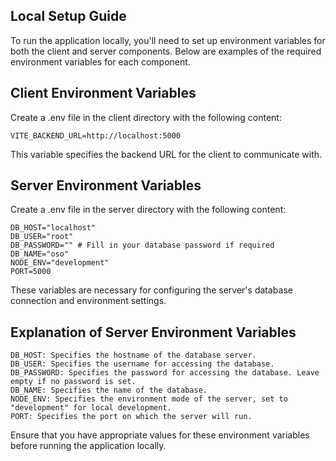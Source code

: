 ## Local Setup Guide

To run the application locally, you'll need to set up environment variables for both the client and server components. Below are examples of the required environment variables for each component.

## Client Environment Variables

Create a .env file in the client directory with the following content:

```
VITE_BACKEND_URL=http://localhost:5000

```

This variable specifies the backend URL for the client to communicate with.

## Server Environment Variables

Create a .env file in the server directory with the following content:

```
DB_HOST="localhost"
DB_USER="root"
DB_PASSWORD="" # Fill in your database password if required
DB_NAME="oso"
NODE_ENV="development"
PORT=5000
```

These variables are necessary for configuring the server's database connection and environment settings.

## Explanation of Server Environment Variables

```
DB_HOST: Specifies the hostname of the database server.
DB_USER: Specifies the username for accessing the database.
DB_PASSWORD: Specifies the password for accessing the database. Leave empty if no password is set.
DB_NAME: Specifies the name of the database.
NODE_ENV: Specifies the environment mode of the server, set to "development" for local development.
PORT: Specifies the port on which the server will run.

```

Ensure that you have appropriate values for these environment variables before running the application locally.
